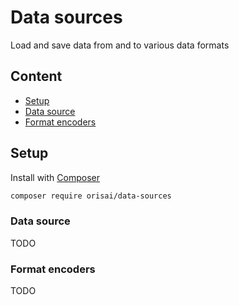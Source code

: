 # Data sources

Load and save data from and to various data formats

## Content

- [Setup](#setup)
- [Data source](#data-source)
- [Format encoders](#format-encoders)

## Setup

Install with [Composer](https://getcomposer.org)

```sh
composer require orisai/data-sources
```

### Data source

TODO

### Format encoders

TODO
